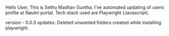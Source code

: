 Hello User,
    This is Sethu Madhav Guntha.
    I've automated updating of users profile at Naukri portal.
    Tech stack used are Playwright (Javascript).

version - 0.0.3
updates:
    Deleted unwanted folders created while installing playwright.
